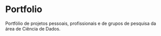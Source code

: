 # Portfolio
Portfólio de projetos pessoais, profissionais e de grupos de pesquisa da área de Ciência de Dados.
